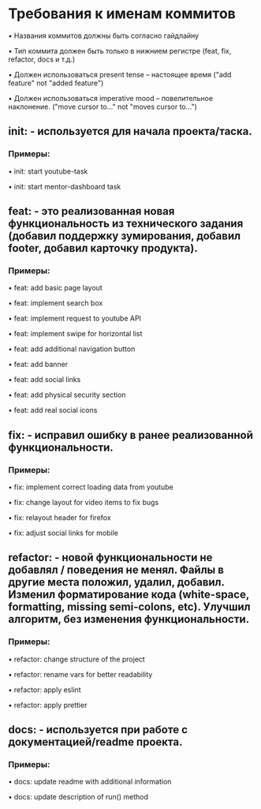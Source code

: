 # Требования к именам коммитов

• Названия коммитов должны быть согласно гайдлайну

• Тип коммита должен быть только в нижнием регистре (feat, fix, refactor, docs и
т.д.)

• Должен использоваться present tense – настоящее время ("add feature" not "added
feature")

• Должен использоваться imperative mood – повелительное наклонение. ("move cursor to..." not "moves cursor to...")
 

## init: - используется для начала проекта/таска.

### Примеры:

• init: start youtube-task

• init: start mentor-dashboard task

## feat: - это реализованная новая функциональность из технического задания (добавил поддержку зумирования, добавил footer, добавил карточку продукта).

 ### Примеры:

• feat: add basic page layout

• feat: implement search box

• feat: implement request to youtube API

• feat: implement swipe for horizontal list

• feat: add additional navigation button

• feat: add banner

• feat: add social links

• feat: add physical security section

• feat: add real social icons

## fix: - исправил ошибку в ранее реализованной функциональности.

### Примеры:

• fix: implement correct loading data from youtube

• fix: change layout for video items to fix bugs

• fix: relayout header for firefox

• fix: adjust social links for mobile

## refactor: - новой функциональности не добавлял / поведения не менял. Файлы в другие места положил, удалил, добавил. Изменил форматирование кода (white-space, formatting, missing semi-colons, etc). Улучшил алгоритм, без изменения функциональности. 

### Примеры:

• refactor: change structure of the project

• refactor: rename vars for better readability

• refactor: apply eslint

• refactor: apply prettier

## docs: - используется при работе с документацией/readme проекта.

### Примеры:

• docs: update readme with additional information

• docs: update description of run() method
